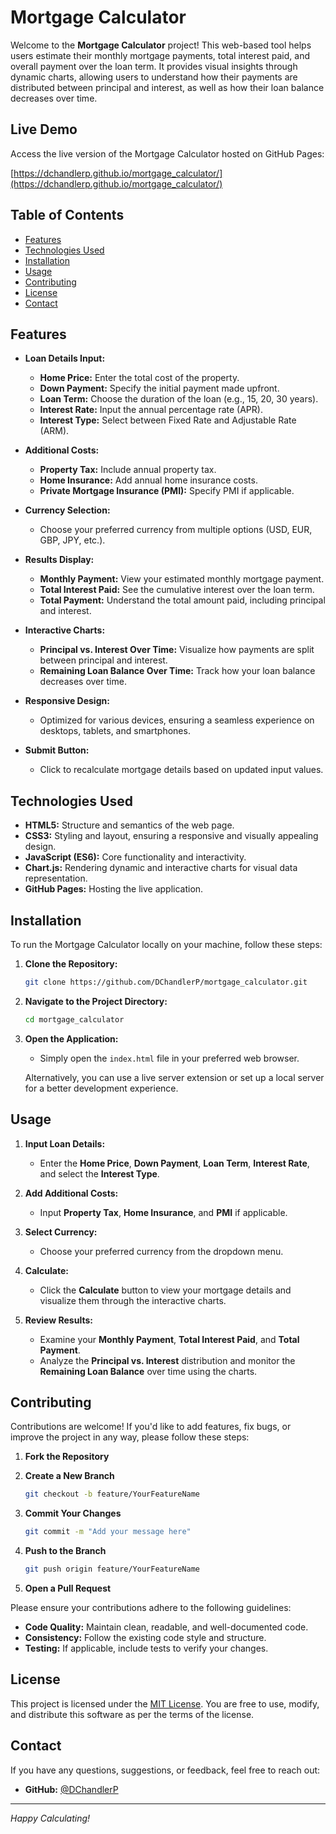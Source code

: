 # Mortgage Calculator

Welcome to the **Mortgage Calculator** project! This web-based tool helps users estimate their monthly mortgage payments, total interest paid, and overall payment over the loan term. It provides visual insights through dynamic charts, allowing users to understand how their payments are distributed between principal and interest, as well as how their loan balance decreases over time.

## Live Demo

Access the live version of the Mortgage Calculator hosted on GitHub Pages:

 [https://dchandlerp.github.io/mortgage_calculator/](https://dchandlerp.github.io/mortgage_calculator/)

## Table of Contents

- [Features](#features)
- [Technologies Used](#technologies-used)
- [Installation](#installation)
- [Usage](#usage)
- [Contributing](#contributing)
- [License](#license)
- [Contact](#contact)

## Features

- **Loan Details Input:**
  - **Home Price:** Enter the total cost of the property.
  - **Down Payment:** Specify the initial payment made upfront.
  - **Loan Term:** Choose the duration of the loan (e.g., 15, 20, 30 years).
  - **Interest Rate:** Input the annual percentage rate (APR).
  - **Interest Type:** Select between Fixed Rate and Adjustable Rate (ARM).

- **Additional Costs:**
  - **Property Tax:** Include annual property tax.
  - **Home Insurance:** Add annual home insurance costs.
  - **Private Mortgage Insurance (PMI):** Specify PMI if applicable.

- **Currency Selection:**
  - Choose your preferred currency from multiple options (USD, EUR, GBP, JPY, etc.).

- **Results Display:**
  - **Monthly Payment:** View your estimated monthly mortgage payment.
  - **Total Interest Paid:** See the cumulative interest over the loan term.
  - **Total Payment:** Understand the total amount paid, including principal and interest.

- **Interactive Charts:**
  - **Principal vs. Interest Over Time:** Visualize how payments are split between principal and interest.
  - **Remaining Loan Balance Over Time:** Track how your loan balance decreases over time.

- **Responsive Design:**
  - Optimized for various devices, ensuring a seamless experience on desktops, tablets, and smartphones.

- **Submit Button:**
  - Click to recalculate mortgage details based on updated input values.

## Technologies Used

- **HTML5:** Structure and semantics of the web page.
- **CSS3:** Styling and layout, ensuring a responsive and visually appealing design.
- **JavaScript (ES6):** Core functionality and interactivity.
- **Chart.js:** Rendering dynamic and interactive charts for visual data representation.
- **GitHub Pages:** Hosting the live application.

## Installation

To run the Mortgage Calculator locally on your machine, follow these steps:

1. **Clone the Repository:**

   ```bash
   git clone https://github.com/DChandlerP/mortgage_calculator.git
   ```

2. **Navigate to the Project Directory:**

   ```bash
   cd mortgage_calculator
   ```

3. **Open the Application:**

   - Simply open the `index.html` file in your preferred web browser.

   Alternatively, you can use a live server extension or set up a local server for a better development experience.

## Usage

1. **Input Loan Details:**
   - Enter the **Home Price**, **Down Payment**, **Loan Term**, **Interest Rate**, and select the **Interest Type**.

2. **Add Additional Costs:**
   - Input **Property Tax**, **Home Insurance**, and **PMI** if applicable.

3. **Select Currency:**
   - Choose your preferred currency from the dropdown menu.

4. **Calculate:**
   - Click the **Calculate** button to view your mortgage details and visualize them through the interactive charts.

5. **Review Results:**
   - Examine your **Monthly Payment**, **Total Interest Paid**, and **Total Payment**.
   - Analyze the **Principal vs. Interest** distribution and monitor the **Remaining Loan Balance** over time using the charts.

## Contributing

Contributions are welcome! If you'd like to add features, fix bugs, or improve the project in any way, please follow these steps:

1. **Fork the Repository**
2. **Create a New Branch**

   ```bash
   git checkout -b feature/YourFeatureName
   ```

3. **Commit Your Changes**

   ```bash
   git commit -m "Add your message here"
   ```

4. **Push to the Branch**

   ```bash
   git push origin feature/YourFeatureName
   ```

5. **Open a Pull Request**

Please ensure your contributions adhere to the following guidelines:

- **Code Quality:** Maintain clean, readable, and well-documented code.
- **Consistency:** Follow the existing code style and structure.
- **Testing:** If applicable, include tests to verify your changes.

## License

This project is licensed under the [MIT License](LICENSE). You are free to use, modify, and distribute this software as per the terms of the license.

## Contact

If you have any questions, suggestions, or feedback, feel free to reach out:

- **GitHub:** [@DChandlerP](https://github.com/DChandlerP)

---

*Happy Calculating!*